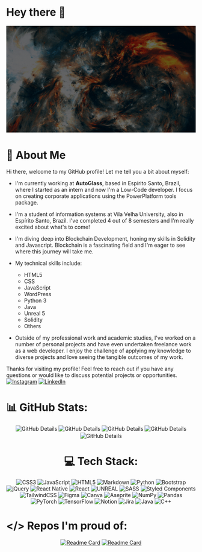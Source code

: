 # Hey there :wave:

<img src="https://github.com/Tuafo/Tuafo/blob/main/Hello%20World!.gif" alt="Hello world">

# 🦄 About Me

Hi there, welcome to my GitHub profile! Let me tell you a bit about myself:

- I'm currently working at **AutoGlass**, based in Espírito Santo, Brazil, where I started as an intern and now I'm a Low-Code developer. I focus on creating corporate applications using the PowerPlatform tools package.

- I'm a student of information systems at Vila Velha University, also in Espírito Santo, Brazil. I've completed 4 out of 8 semesters and I'm really excited about what's to come!

- I'm diving deep into Blockchain Development, honing my skills in Solidity and Javascript. Blockchain is a fascinating field and I'm eager to see where this journey will take me.

- My technical skills include:
  - HTML5
  - CSS
  - JavaScript
  - WordPress
  - Python 3
  - Java
  - Unreal 5
  - Solidity
  - Others

- Outside of my professional work and academic studies, I've worked on a number of personal projects and have even undertaken freelance work as a web developer. I enjoy the challenge of applying my knowledge to diverse projects and love seeing the tangible outcomes of my work.

Thanks for visiting my profile! Feel free to reach out if you have any questions or would like to discuss potential projects or opportunities.
[![Instagram](https://img.shields.io/badge/Instagram-%23E4405F.svg?logo=Instagram&logoColor=white)](https://instagram.com/@th_goulart)
[![LinkedIn](https://img.shields.io/badge/LinkedIn-%230077B5.svg?logo=linkedin&logoColor=white)](https://linkedin.com/in/https://www.linkedin.com/in/thiago-maceno-rocha-goulart-69131520b) 

# 📊 GitHub Stats:

<div align="center">
  <img align="center" alt="GitHub Details" src="http://github-profile-summary-cards.vercel.app/api/cards/profile-details?username=tuafo&theme=transparent"/>
  <img align="center" alt="GitHub Details" src="http://github-profile-summary-cards.vercel.app/api/cards/repos-per-language?username=tuafo&theme=transparent"/>
  <img align="center" alt="GitHub Details" src="http://github-profile-summary-cards.vercel.app/api/cards/most-commit-language?username=tuafo&theme=transparent"/>
  <img align="center" alt="GitHub Details" src="http://github-profile-summary-cards.vercel.app/api/cards/stats?username=tuafo&theme=transparent"/>
  <img align="center" alt="GitHub Details" src="http://github-profile-summary-cards.vercel.app/api/cards/productive-time?username=tuafo&theme=transparent&utcOffset=8"/>
  
  # 💻 Tech Stack:
![CSS3](https://img.shields.io/badge/css3-%231572B6.svg?style=for-the-badge&logo=css3&logoColor=white) ![JavaScript](https://img.shields.io/badge/javascript-%23323330.svg?style=for-the-badge&logo=javascript&logoColor=%23F7DF1E) ![HTML5](https://img.shields.io/badge/html5-%23E34F26.svg?style=for-the-badge&logo=html5&logoColor=white) ![Markdown](https://img.shields.io/badge/markdown-%23000000.svg?style=for-the-badge&logo=markdown&logoColor=white) ![Python](https://img.shields.io/badge/python-3670A0?style=for-the-badge&logo=python&logoColor=ffdd54) ![Bootstrap](https://img.shields.io/badge/bootstrap-%23563D7C.svg?style=for-the-badge&logo=bootstrap&logoColor=white) ![jQuery](https://img.shields.io/badge/jquery-%230769AD.svg?style=for-the-badge&logo=jquery&logoColor=white) ![React Native](https://img.shields.io/badge/react_native-%2320232a.svg?style=for-the-badge&logo=react&logoColor=%2361DAFB) ![React](https://img.shields.io/badge/react-%2320232a.svg?style=for-the-badge&logo=react&logoColor=%2361DAFB) ![UNREAL](https://img.shields.io/badge/unreal-%2320232a.svg?style=for-the-badge&logo=unreal-engine&logoColor=white) ![SASS](https://img.shields.io/badge/SASS-hotpink.svg?style=for-the-badge&logo=SASS&logoColor=white) ![Styled Components](https://img.shields.io/badge/styled--components-DB7093?style=for-the-badge&logo=styled-components&logoColor=white) ![TailwindCSS](https://img.shields.io/badge/tailwindcss-%2338B2AC.svg?style=for-the-badge&logo=tailwind-css&logoColor=white) 	![Figma](https://img.shields.io/badge/figma-%23F24E1E.svg?style=for-the-badge&logo=figma&logoColor=white) ![Canva](https://img.shields.io/badge/Canva-%2300C4CC.svg?style=for-the-badge&logo=Canva&logoColor=white) ![Aseprite](https://img.shields.io/badge/Aseprite-FFFFFF?style=for-the-badge&logo=Aseprite&logoColor=#7D929E) ![NumPy](https://img.shields.io/badge/numpy-%23013243.svg?style=for-the-badge&logo=numpy&logoColor=white) ![Pandas](https://img.shields.io/badge/pandas-%23150458.svg?style=for-the-badge&logo=pandas&logoColor=white) ![PyTorch](https://img.shields.io/badge/PyTorch-%23EE4C2C.svg?style=for-the-badge&logo=PyTorch&logoColor=white) ![TensorFlow](https://img.shields.io/badge/TensorFlow-%23FF6F00.svg?style=for-the-badge&logo=TensorFlow&logoColor=white) ![Notion](https://img.shields.io/badge/Notion-%23000000.svg?style=for-the-badge&logo=notion&logoColor=white) ![Jira](https://img.shields.io/badge/jira-%230A0FFF.svg?style=for-the-badge&logo=jira&logoColor=white) ![Java](https://img.shields.io/badge/java-%23ED8B00.svg?style=for-the-badge&logo=java&logoColor=white) ![C++](https://img.shields.io/badge/c++-%2300599C.svg?style=for-the-badge&logo=c%2B%2B&logoColor=white)
</div>



# </> Repos I'm proud of:
<div align="center"> 
  
  [![Readme Card](https://github-readme-stats.vercel.app/api/pin/?username=Tuafo&repo=React-Native-Jobs&theme=transparent&show_owner=true)](https://github.com/Tuafo/React-Native-Jobs)
  [![Readme Card](https://github-readme-stats.vercel.app/api/pin/?username=Tuafo&repo=hardhat-fund-me-fcc&theme=transparent&show_owner=true)](https://github.com/Tuafo/hardhat-fund-me-fcc)
</div>
